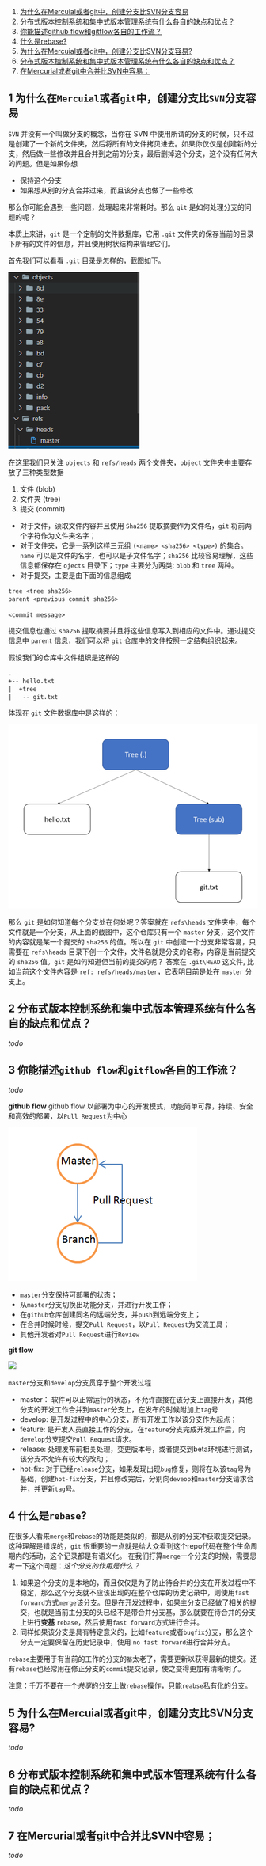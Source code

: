 1. [为什么在Mercuial或者git中，创建分支比SVN分支容易](#1-wei-shen-me-zai-mercuial-huo-zhe-git-zhong-chuang-jian-fen-zhi-bi-svn-fen-zhi-rong-yi)
2. [分布式版本控制系统和集中式版本管理系统有什么各自的缺点和优点？](#2-fen-bu-shi-ban-ben-kong-zhi-xi-tong-he-ji-zhong-shi-ban-ben-guan-li-xi-tong-you-shen-me-ge-zi-de-que-dian-he-you-dian)
3. [你能描述github flow和gitflow各自的工作流？](#3-ni-neng-miao-shu-github-flow-he-gitflow-ge-zi-de-gong-zuo-liu)
4. [什么是rebase?](#4-shen-me-shi-rebase)
5. [为什么在Mercuial或者git中，创建分支比SVN分支容易?](#5-wei-shen-me-zai-mercuial-huo-zhe-git-zhong-chuang-jian-fen-zhi-bi-svn-fen-zhi-rong-yi)
6. [分布式版本控制系统和集中式版本管理系统有什么各自的缺点和优点？](#6-fen-bu-shi-ban-ben-kong-zhi-xi-tong-he-ji-zhong-shi-ban-ben-guan-li-xi-tong-you-shen-me-ge-zi-de-que-dian-he-you-dian)
7. [在Mercurial或者git中合并比SVN中容易；](#7-zai-mercurial-huo-zhe-git-zhong-he-bing-bi-svn-zhong-rong-yi)

## 1 为什么在`Mercuial`或者`git`中，创建分支比`SVN`分支容易

`SVN` 并没有一个叫做分支的概念，当你在 SVN 中使用所谓的分支的时候，只不过是创建了一个新的文件夹，然后将所有的文件拷贝进去。如果你仅仅是创建新的分支，然后做一些修改并且合并到之前的分支，最后删掉这个分支，这个没有任何大的问题。但是如果你想

- 保持这个分支
- 如果想从别的分支合并过来，而且该分支也做了一些修改

那么你可能会遇到一些问题，处理起来非常耗时。那么 `git` 是如何处理分支的问题的呢？

本质上来讲，`git` 是一个定制的文件数据库，它用 `.git` 文件夹的保存当前的目录下所有的文件的信息，并且使用树状结构来管理它们。

首先我们可以看看 `.git` 目录是怎样的，截图如下。

![](./images/gitrepo.png)

在这里我们只关注 `objects` 和 `refs/heads` 两个文件夹，`object` 文件夹中主要存放了三种类型数据
1. 文件 (blob)
2. 文件夹 (tree)
3. 提交 (commit)

- 对于文件，读取文件内容并且使用 `Sha256` 提取摘要作为文件名，`git` 将前两个字符作为文件夹名字；
- 对于文件夹，它是一系列这样三元组 `(<name> <sha256> <type>)` 的集合。`name` 可以是文件的名字，也可以是子文件名字；`sha256` 比较容易理解，这些信息都保存在 `ojects` 目录下；`type` 主要分为两类: `blob` 和 `tree` 两种。
- 对于提交，主要是由下面的信息组成

```
tree <tree sha256>
parent <previous commit sha256>

<commit message>
```

提交信息也通过 `sha256` 提取摘要并且将这些信息写入到相应的文件中。通过提交信息中 `parent` 信息，我们可以将 `git` 仓库中的文件按照一定结构组织起来。

假设我们的仓库中文件组织是这样的 

```
.
+-- hello.txt
|  +tree
|   -- git.txt
```

体现在 `git` 文件数据库中是这样的：

![](./images/tree.png)


那么 `git` 是如何知道每个分支处在何处呢？答案就在 `refs\heads` 文件夹中，每个文件就是一个分支，从上面的截图中，这个仓库只有一个 `master` 分支，这个文件的内容就是某一个提交的 `sha256` 的值。所以在 `git` 中创建一个分支非常容易，只需要在 `refs\heads` 目录下创一个文件，文件名就是分支的名称，内容是当前提交的 `sha256` 值。`git` 是如何知道但当前的提交的呢？ 答案在 `.git\HEAD` 这文件, 比如当前这个文件内容是 `ref: refs/heads/master`，它表明目前是处在 `master` 分支上。



## 2  分布式版本控制系统和集中式版本管理系统有什么各自的缺点和优点？
*todo*

## 3  你能描述`github flow`和`gitflow`各自的工作流？
*todo*

**github flow**
github flow 以部署为中心的开发模式，功能简单可靠，持续、安全和高效的部署，以`Pull Request`为中心

![](images/githubflow.png)

- `master`分支保持可部署的状态；
- 从`master`分支切换出功能分支，并进行开发工作；
- 在`github`仓库创建同名的远端分支，并`push`到远端分支上；
- 在合并时候时候，提交`Pull Request`，以`Pull Request`为交流工具；
- 其他开发者对`Pull Request`进行`Review`

**git flow**

![](images/gitflow.png)

`master`分支和`develop`分支贯穿于整个开发过程
- master： 软件可以正常运行的状态，不允许直接在该分支上直接开发，其他分支的开发工作合并到`master`分支上，在发布的时候附加上`tag`号
- develop: 是开发过程中的中心分支，所有开发工作以该分支作为起点；
- feature: 是开发人员直接工作的分支，在`feature`分支完成开发工作后，向`develop`分支提交`Pull Request`请求。
- release: 处理发布前相关处理，变更版本号，或者提交到beta环境进行测试，该分支不允许有较大的改动；
- hot-fix: 对于已经`release`分支，如果发现出现`bug`修复，则将在以该`tag`号为基础，创建`hot-fix`分支，并且修改完后，分别向`deveop`和`master`分支请求合并，并更新`tag`号。

## 4 什么是`rebase`?
在很多人看来`merge`和`rebase`的功能是类似的，都是从别的分支冲获取提交记录。这种理解是错误的，`git` 很重要的一点就是给大众看到这个repo代码在整个生命周期内的活动，这个记录都是有语义化。 在我们打算`merge`一个分支的时候，需要思考一下这个问题：*这个分支的作用是什么？*
1. 如果这个分支的是本地的，而且仅仅是为了防止待合并的分支在开发过程中不稳定，那么这个分支就不应该出现的在整个仓库的历史记录中，则使用`fast forward`方式`merge`该分支。但是在开发过程中，如果主分支已经做了相关的提交，也就是当前主分支的头已经不是带合并分支基，那么就要在待合并的分支上进行**变基** `rebase`，然后使用`fast forward`方式进行合并。
2. 同样如果该分支是具有特定意义的，比如`feature`或者`bugfix`分支，那么这个分支一定要保留在历史记录中，使用 `no fast forward`进行合并分支。

`rebase`主要用于有当前的工作的分支的`基`太老了，需要更新以获得最新的提交。还有`rebase`也经常用在修正分支的`commit`提交记录，使之变得更加有清晰明了。

注意：千万不要在一个*共享*的分支上做`rebase`操作，只能`reabse`私有化的分支。

## 5 为什么在Mercuial或者git中，创建分支比SVN分支容易?
*todo*


## 6 分布式版本控制系统和集中式版本管理系统有什么各自的缺点和优点？
*todo*

## 7 在Mercurial或者git中合并比SVN中容易；
*todo*